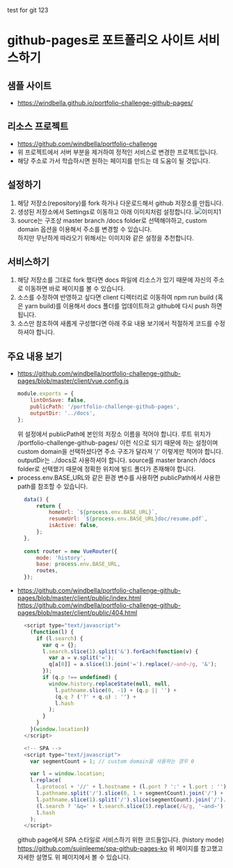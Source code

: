 test for git 123

# github-pages로 포트폴리오 사이트 서비스하기
## 샘플 사이트
- https://windbella.github.io/portfolio-challenge-github-pages/
## 리소스 프로젝트
- https://github.com/windbella/portfolio-challenge
- 위 프로젝트에서 서버 부분을 제거하여 정적인 서비스로 변경한 프로젝트입니다.
- 해당 주소로 가서 학습하시면 원하는 페이지를 만드는 데 도움이 될 것입니다.
## 설정하기
1. 해당 저장소(repository)를 fork 하거나 다운로드해서 github 저장소를 만듭니다.
2. 생성된 저장소에서 Settings로 이동하고 아래 이미지처럼 설정합니다.
![이미지1](https://raw.githubusercontent.com/windbella/portfolio-challenge-github-pages/master/image1.PNG)
3. source는 구조상 master branch /docs folder로 선택해야하고, custom domain 옵션을 이용해서 주소를 변경할 수 있습니다.  
하지만 무난하게 따라오기 위해서는 이미지와 같은 설정을 추천합니다.
## 서비스하기
1. 해당 저장소를 그대로 fork 했다면 docs 파일에 리소스가 있기 때문에 자신의 주소로 이동하면 바로 페이지를 볼 수 있습니다.
2. 소스를 수정하여 반영하고 싶다면 client 디렉터리로 이동하여 npm run build (혹은 yarn build)를 이용해서 docs 폴더를 업데이트하고 github에 다시 push 하면 됩니다.
3. 소스만 참조하여 새롭게 구성했다면 아래 주요 내용 보기에서 적절하게 코드를 수정하셔야 합니다.
## 주요 내용 보기
- https://github.com/windbella/portfolio-challenge-github-pages/blob/master/client/vue.config.js  
  ``` javascript
  module.exports = {
      lintOnSave: false,
      publicPath: '/portfolio-challenge-github-pages',
      outputDir: '../docs',
  };
  ```
  위 설정에서 publicPath에 본인의 저장소 이름을 적어야 합니다. 루트 위치가 /portfolio-challenge-github-pages/ 이런 식으로 되기 때문에 하는 설정이며  
  custom domain을 선택하셨다면 주소 구조가 달라져 '/' 이렇게만 적어야 합니다.
  outputDir는 ../docs로 사용하셔야 합니다. source를 master branch /docs folder로 선택했기 때문에 정확한 위치에 빌드 폴더가 존재해야 합니다.
- process.env.BASE_URL와 같은 환경 변수를 사용하면 publicPath에서 사용한 path를 참조할 수 있습니다.
  ``` javascript
    data() {
        return {
            homeUrl: `${process.env.BASE_URL}`,
            resumeUrl: `${process.env.BASE_URL}doc/resume.pdf`,
            isActive: false,
        };
    },
    
    const router = new VueRouter({
        mode: 'history',
        base: process.env.BASE_URL,
        routes,
    });
  ```
- https://github.com/windbella/portfolio-challenge-github-pages/blob/master/client/public/index.html  
  https://github.com/windbella/portfolio-challenge-github-pages/blob/master/client/public/404.html
  ``` javascript
    <script type="text/javascript">
      (function(l) {
        if (l.search) {
          var q = {};
          l.search.slice(1).split('&').forEach(function(v) {
            var a = v.split('=');
            q[a[0]] = a.slice(1).join('=').replace(/~and~/g, '&');
          });
          if (q.p !== undefined) {
            window.history.replaceState(null, null,
              l.pathname.slice(0, -1) + (q.p || '') +
              (q.q ? ('?' + q.q) : '') +
              l.hash
            );
          }
        }
      }(window.location))
    </script>
  ```
  ``` javascript
    <!-- SPA -->
    <script type="text/javascript">
      var segmentCount = 1; // custom domain을 사용하는 경우 0

      var l = window.location;
      l.replace(
        l.protocol + '//' + l.hostname + (l.port ? ':' + l.port : '') +
        l.pathname.split('/').slice(0, 1 + segmentCount).join('/') + '/?p=/' +
        l.pathname.slice(1).split('/').slice(segmentCount).join('/').replace(/&/g, '~and~') +
        (l.search ? '&q=' + l.search.slice(1).replace(/&/g, '~and~') : '') +
        l.hash
      );
    </script>
  ```
  github page에서 SPA 스타일로 서비스하기 위한 코드들입니다. (history mode)  
  https://github.com/sujinleeme/spa-github-pages-ko
  위 페이지를 참고했고 자세한 설명도 위 페이지에서 볼 수 있습니다.
